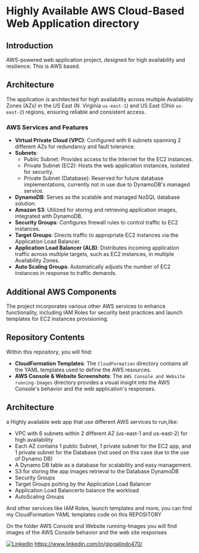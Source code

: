 # Highly Available AWS Cloud-Based Web Application directory

## Introduction
AWS-powered web application project, designed for high availability and resilience. This is AWS based.

## Architecture
The application is architected for high availability across multiple Availability Zones (AZs) in the US East (N. Virginia `us-east-1`) and US East (Ohio `us-east-2`) regions, ensuring reliable and consistent access.

### AWS Services and Features
- **Virtual Private Cloud (VPC)**: Configured with 6 subnets spanning 2 different AZs for redundancy and fault tolerance.
- **Subnets**:
  - Public Subnet: Provides access to the Internet for the EC2 instances.
  - Private Subnet (EC2): Hosts the web application instances, isolated for security.
  - Private Subnet (Database): Reserved for future database implementations, currently not in use due to DynamoDB's managed service.
- **DynamoDB**: Serves as the scalable and managed NoSQL database solution.
- **Amazon S3**: Utilized for storing and retrieving application images, integrated with DynamoDB.
- **Security Groups**: Configures firewall rules to control traffic to EC2 instances.
- **Target Groups**: Directs traffic to appropriate EC2 instances via the Application Load Balancer.
- **Application Load Balancer (ALB)**: Distributes incoming application traffic across multiple targets, such as EC2 instances, in multiple Availability Zones.
- **Auto Scaling Groups**: Automatically adjusts the number of EC2 instances in response to traffic demands.

## Additional AWS Components
The project incorporates various other AWS services to enhance functionality, including IAM Roles for security best practices and launch templates for EC2 instances provisioning.

## Repository Contents
Within this repository, you will find:
- **CloudFormation Templates**: The `CloudFormation` directory contains all the YAML templates used to define the AWS resources.
- **AWS Console & Website Screenshots**: The `AWS Console and Website running-Images` directory provides a visual insight into the AWS Console's behavior and the web application's responses.

## Architecture
a Highly available web app that use different AWS services to run,like:
- VPC with 6 subnets within 2 different AZ (us-east-1 and us-east-2) for high availability
- Each AZ contains 1 public Subnet, 1 private subnet for the EC2 app, and 1 private subnet for the Database (not used on this case due to the use of Dynamo DB)
- A Dynamo DB table as a database for scalability and easy management.
- S3 for storing the app images retrieval to the Database DynamoDB
- Security Groups
- Target Groups poiting by the Application Load Balancer
- Application Load Balancerto balance the workload
- AutoScaling Groups

And other services like IAM Roles, launch templates and more, you can find my CloudFormation YAML templates code on this REPOSITORY

On the folder AWS Console and Website running-Images you will find images of the AWS Console behavior and the web site responses

[![LinkedIn](https://www.linkedin.com/in/giogalindo470/)](Tu-URL-de-LinkedIn)
https://www.linkedin.com/in/giogalindo470/

